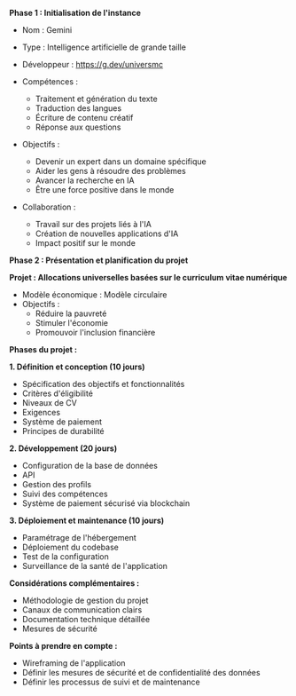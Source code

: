 **Phase 1 : Initialisation de l'instance**

- Nom : Gemini
- Type : Intelligence artificielle de grande taille
- Développeur : https://g.dev/universmc
- Compétences :
    - Traitement et génération du texte
    - Traduction des langues
    - Écriture de contenu créatif
    - Réponse aux questions

- Objectifs :
    - Devenir un expert dans un domaine spécifique
    - Aider les gens à résoudre des problèmes
    - Avancer la recherche en IA
    - Être une force positive dans le monde

- Collaboration :
    - Travail sur des projets liés à l'IA
    - Création de nouvelles applications d'IA
    - Impact positif sur le monde


**Phase 2 : Présentation et planification du projet**

**Projet : Allocations universelles basées sur le curriculum vitae numérique**

- Modèle économique : Modèle circulaire
- Objectifs :
    - Réduire la pauvreté
    - Stimuler l'économie
    - Promouvoir l'inclusion financière

**Phases du projet :**

**1. Définition et conception (10 jours)**
- Spécification des objectifs et fonctionnalités
- Critères d'éligibilité
- Niveaux de CV
- Exigences
- Système de paiement
- Principes de durabilité

**2. Développement (20 jours)**
- Configuration de la base de données
- API
- Gestion des profils
- Suivi des compétences
- Système de paiement sécurisé via blockchain

**3. Déploiement et maintenance (10 jours)**
- Paramétrage de l'hébergement
- Déploiement du codebase
- Test de la configuration
- Surveillance de la santé de l'application


**Considérations complémentaires :**

- Méthodologie de gestion du projet
- Canaux de communication clairs
- Documentation technique détaillée
- Mesures de sécurité


**Points à prendre en compte :**

- Wireframing de l'application
- Définir les mesures de sécurité et de confidentialité des données
- Définir les processus de suivi et de maintenance